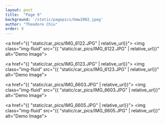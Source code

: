 ```yaml
---
layout: post
title:  "Page 9"
background: '/static/pagepics/bmw2002.jpeg'
author: "Theodore Chiu"
order: 9
---
```


<a href="{{ "static/car_pics/IMG_6122.JPG" | relative_url}}">
	<img class="img-fluid" src="{{ "static/car_pics/IMG_6122.JPG" | relative_url}}" alt="Demo Image">
</a>

<a href="{{ "static/car_pics/IMG_6123.JPG" | relative_url}}">
	<img class="img-fluid" src="{{ "static/car_pics/IMG_6123.JPG" | relative_url}}" alt="Demo Image">
</a>

<a href="{{ "static/car_pics/IMG_6603.JPG" | relative_url}}">
	<img class="img-fluid" src="{{ "static/car_pics/IMG_6603.JPG" | relative_url}}" alt="Demo Image">
</a>

<a href="{{ "static/car_pics/IMG_6605.JPG" | relative_url}}">
	<img class="img-fluid" src="{{ "static/car_pics/IMG_6605.JPG" | relative_url}}" alt="Demo Image">
</a>

